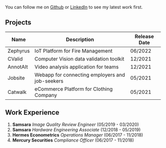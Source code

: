 You can follow me on [Github](https://github.com/CurtisDeCastro) or [LinkedIn](https://linkedin.com/in/curtis415) to see my latest work first.

## Projects

| Name | Description | Release Date |
| --- | --- | --- |
| Zephyrus | IoT Platform for Fire Management | 06/2022 |
| CValid | Computer Vision data validation toolkit | 12/2021 |
| AnnotAIt | Video analysis application for teams | 12/2021 |
| Jobsite | Webapp for connecting employers and job-seekers | 05/2021 |
| Catwalk | eCommerce Platform for Clothing Company | 05/2021 |

## Work Experience
1. **Samsara** _Image Quality Review Engineer_ (05/2019 - 03/2020)
2. **Samsara** _Hardware Engineering Associate_ (12/2018 - 05/2019)
3. **Hermes Econometrics** _Operations Manager_ (06/2017 - 11/2018)
4. **Mercury Securities** _Compliance Officer_ (06/2017 - 11/2018)

<!-- [Link](url) and ![Image](src) -->
